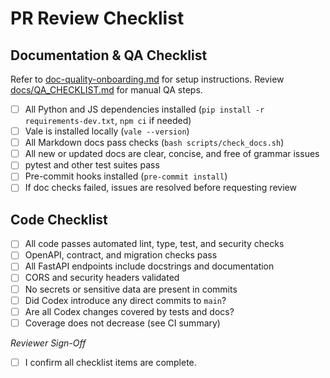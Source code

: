# PR Review Checklist

## Documentation & QA Checklist

Refer to [doc-quality-onboarding.md](../docs/doc-quality-onboarding.md) for setup instructions.
Review [docs/QA_CHECKLIST.md](../docs/QA_CHECKLIST.md) for manual QA steps.

- [ ] All Python and JS dependencies installed (`pip install -r requirements-dev.txt`, `npm ci` if needed)
- [ ] Vale is installed locally (`vale --version`)
- [ ] All Markdown docs pass checks (`bash scripts/check_docs.sh`)
- [ ] All new or updated docs are clear, concise, and free of grammar issues
- [ ] pytest and other test suites pass
- [ ] Pre-commit hooks installed (`pre-commit install`)
- [ ] If doc checks failed, issues are resolved before requesting review

## Code Checklist

- [ ] All code passes automated lint, type, test, and security checks
- [ ] OpenAPI, contract, and migration checks pass
- [ ] All FastAPI endpoints include docstrings and documentation
- [ ] CORS and security headers validated
- [ ] No secrets or sensitive data are present in commits
- [ ] Did Codex introduce any direct commits to `main`?
- [ ] Are all Codex changes covered by tests and docs?
- [ ] Coverage does not decrease (see CI summary)

_Reviewer Sign-Off_
- [ ] I confirm all checklist items are complete.
